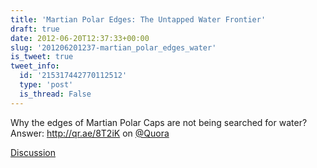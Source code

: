 ```yaml
---
title: 'Martian Polar Edges: The Untapped Water Frontier'
draft: true
date: 2012-06-20T12:37:33+00:00
slug: '201206201237-martian_polar_edges_water'
is_tweet: true
tweet_info:
  id: '215317442770112512'
  type: 'post'
  is_thread: False
---
```




Why the edges of Martian Polar Caps are not being searched for water? Answer: <http://qr.ae/8T2iK> on [@Quora](https://x.com/Quora)

[Discussion](https://x.com/sytelus/status/215317442770112512)
